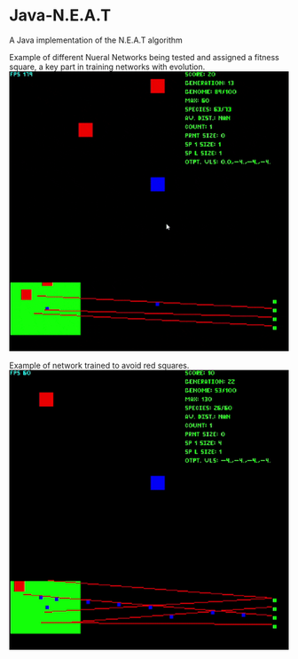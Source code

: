 # Java-N.E.A.T
A Java implementation of the N.E.A.T algorithm

Example of different Nueral Networks being tested and assigned a fitness square, a key part in training networks with evolution. 
![](res/Training.gif)

Example of network trained to avoid red squares.
![](res/trained.gif)

